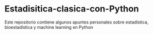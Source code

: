 # Estadisitica-clasica-con-Python
Este repositorio contiene algunos apuntes personales sobre estadística, bioestadística y machine learning en Python
